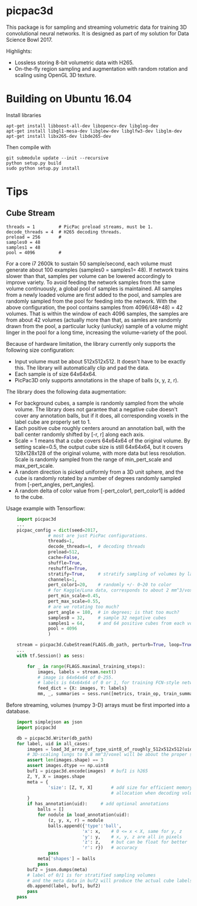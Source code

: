 # picpac3d

This package is for sampling and streaming volumetric data for
training 3D convolutional neural networks.  It is designed as
part of my solution for Data Science Bowl 2017.

Highlights:
- Lossless storing 8-bit volumetric data with H265.
- On-the-fly region sampling and augmentation with random rotation and
  scaling using OpenGL 3D texture.


# Building on Ubuntu 16.04

Install libraries
```
apt-get install libboost-all-dev libopencv-dev libglog-dev
apt-get install libgl1-mesa-dev libglew-dev libglfw3-dev libglm-dev
apt-get install libx265-dev libde265-dev
```

Then compile with
```
git submodule update --init --recursive
python setup.py build
sudo python setup.py install
```

# Tips

## Cube Stream
```
threads = 1         # PicPac preload streams, must be 1.
decode_threads = 4  # H265 decoding threads.
preload = 256       #
samples0 = 48       
samples1 = 48
pool = 4096         #
```

For a core i7 2600k to sustain 50 sample/second, each volume must generate
about 100 examples (samples0 = samples1= 48).  If network trains
slower than that, samples per volume can be lowered accordingly
to improve variety.
To avoid feeding the network samples from the same volume continuously,
a global pool of samples is maintained. All samples from a newly
loaded volume are first added to the pool, and samples are
randomly sampled from the pool for feeding into the network.
With the above configuration, the pool contains samples from
4096/(48+48) = 42 volumes.  That is within the window of each 
4096 samples, the samples are from about 42 volumes (actually more
than that, as samles are randomly drawn from the pool, a particular
lucky (unlucky) sample of a volume might linger in the pool for a 
long time, increasing the volume-variety of the pool.

Because of hardware limitation, the library currently only supports
the following size configuration:

- Input volume must be about 512x512x512.  It doesn't have to be
  exactly this.  The library will automatically clip and pad the data.
- Each sample is of size 64x64x64.
- PicPac3D only supports annotations in the shape of
  balls (x, y, z, r).

The library does the following data augmentation:
- For background cubes, a sample is randomly sampled from the whole volume.
  The library does not garantee that a negative cube doesn't cover
  any annotation balls, but if it does, all corresponding voxels in the
  label cube are properly set to 1.
- Each positive cube roughly centers around an annotation ball, with the
  ball center randomly shifted by [-r, r] along each axis.
- Scale = 1 means that a cube covers 64x64x64 of the original volume.
  By setting scale=0.5, the output cube size is still 64x64x64, but
  it covers 128x128x128 of the original volume, with more data but
  less resolution.  Scale is randomly sampled from the range of
  min_pert_scale and max_pert_scale.
- A random direction is picked uniformly from a 3D unit sphere, and
  the cube is randomly rotated by a number of degrees randomly
  sampled from [-pert_angles, pert_angles].
- A random delta of color value from [-pert_color1, pert_color1] is
  added to the cube.

Usage example with Tensorflow:
```python
    import picpac3d
    ...
    picpac_config = dict(seed=2017,
                # most are just PicPac configurations.
                threads=1,
                decode_threads=4,  # decoding threads
                preload=512,
                cache=False,
                shuffle=True,
                reshuffle=True,
                stratify=True,     # stratify sampling of volumes by label
                channels=1,
                pert_color1=20,    # randomly +/- 0~20 to color
                # for Kaggle/Luna data, corresponds to about 2 mm^3/voxel.
                pert_min_scale=0.45,
                pert_max_scale=0.55,
                # are we rotating too much?
                pert_angle = 180,  # in degrees; is that too much?
                samples0 = 32,     # sample 32 negative cubes
                samples1 = 64,     # and 64 positive cubes from each volume
                pool = 4096
                )

    stream = picpac3d.CubeStream(FLAGS.db_path, perturb=True, loop=True, **picpac_config)
    ...
    with tf.Session() as sess:

        for _ in range(FLAGS.maximal_training_steps):
            images, labels = stream.next()
            # image is 64x64x64 of 0-255.
            # labels is 64x64x64 of 0 or 1, for training FCN-style networks
            feed_dict = {X: images, Y: labels}
            mm, _, summaries = sess.run([metrics, train_op, train_summaries], feed_dict=feed_dict)
```

Before streaming, volumes (numpy 3-D) arrays must be first imported into
a database.
```python
    import simplejson as json
    import picpac3d

    db = picpac3d.Writer(db_path) 
    for label, uid in all_cases:
        images = load_3d_array_of_type_uint8_of_roughly_512x512x512(uid)
        # 3D-scaling lungs to 0.8 mm^3/voxel will be about the proper size
        assert len(images.shape) == 3
        assert images.dtype == np.uint8
        buf1 = picpac3d.encode(images)  # buf1 is h265 
        Z, Y, X = images.shape
        meta = {
                'size': [Z, Y, X]       # add size for efficient memory
                                        # allocation when decoding volume
        }
        if has_annotation(uid):     # add optional annotations
            balls = []
            for nodule in load_annotation(uid):
                (z, y, x, r) = nodule
                balls.append({'type':'ball',
                             'x': x,    # 0 <= x < X, same for y, z
                             'y': y,    # x, y, z are all in pixels
                             'z': z,    # but can be float for better
                             'r': r})   # accuracy
                pass
            meta['shapes'] = balls
            pass
        buf2 = json.dumps(meta)
        # label of 0/1 is for stratified sampling volumes
        # and the meta data in buf2 will produce the actual cube labels
        db.append(label, buf1, buf2)
        pass
    pass
```
